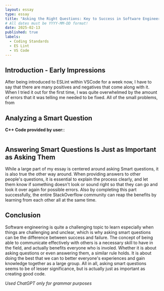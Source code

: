 ```yaml
---
layout: essay
type: essay
title: "Asking the Right Questions: Key to Success in Software Engineering"
# All dates must be YYYY-MM-DD format!
date: 2025-02-13
published: true
labels:
  - Coding Standards
  - ES Lint
  - VS Code
---
```


## Introduction - Early Impressions
After being introduced to ESLint within VSCode for a week now, I have to say that there are many positives and negatives that come along with it. When I tried it out for the first time, I was quite overwhelmed by the amount of errors that it was telling me needed to be fixed. All of the small problems, from 

## Analyzing a Smart Question


**C++ Code provided by user:**:
```

```

## Answering Smart Questions Is Just as Important as Asking Them
While a large part of my essay is centered around asking Smart questions, it is also true the other way around. When providing answers to other people's questions, it is essential to explain the process clearly, and let them know if something doesn't look or sound right so that they can go and look it over again for possible errors. Also by completing this part successfully, the entire StackOverflow community can reap the benefits by learning from each other all at the same time.


## Conclusion

Software engineering is quite a challenging topic to learn especially when things are challenging and unclear, which is why asking smart questions can be the difference between success and failure. The concept of being able to communicate effectively with others is a necessary skill to have in the field, and actually benefits everyone who is involed. Whether it is about asking questions or even answering them, a similar rule holds. It is about doing the best that we can to better everyone's experiences and gain knowledge together as a large group. All in all, asking smart questions seems to be of lesser significance, but is actually just as important as creating good code.

*Used ChatGPT only for grammar purposes*
